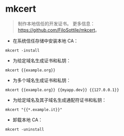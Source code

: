 # mkcert

> 制作本地信任的开发证书。
> 更多信息：<https://github.com/FiloSottile/mkcert>。

- 在系统信任存储中安装本地 CA：

`mkcert -install`

- 为给定域名生成证书和私钥：

`mkcert {{example.org}}`

- 为多个域名生成证书和私钥：

`mkcert {{example.org}} {{myapp.dev}} {{127.0.0.1}}`

- 为给定域名及其子域名生成通配符证书和私钥：

`mkcert "{{*.example.it}}"`

- 卸载本地 CA：

`mkcert -uninstall`